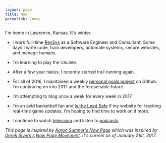 ```yaml
---
layout: page
title: Now
permalink: /now/
---
```


I'm home in Lawrence, Kansas. It's winter.

- I work full-time [RevSys][] as a Software Engineer and Consultant. Some days I write code, train developers, automate systems, secure websites, and manage humans.

- I'm learning to play the Ukulele.

- After a few year hiatus, I recently started trail running again.

- For all of 2016, I maintained a weekly [personal goals project][] on Github. I'm continuing on into 2017 and the foreseeable future. 

- I'm attempting to blog once a week for every week in 2017.

- I'm an avid basketball fan and [Is the Lead Safe][] if my website for tracking real-time game updates. I'm hoping to find time to work on it more.

- I continue to watch [television][] and listen to [podcasts][].

*This page is inspired by [Aaron Sumner's Now Page][] which was inspired by [Derek Sivers's][Derek Sivers] [Now Page Movement][]. It's current as of January 21st, 2017.*

[Aaron Sumner's Now Page]: http://aaronsumner.com/pages/now.html
[Derek Sivers]: https://sivers.org/now
[Is the Lead Safe]: http://www.istheleadsafe.com/
[Now Page Movement]: http://nownownow.com/about
[personal goals project]: https://github.com/jefftriplett/personal-goals
[podcasts]: https://github.com/jefftriplett/personal-goals/blob/master/content-list/podcasts.md
[RevSys]: http://www.revsys.com/
[television]: https://github.com/jefftriplett/personal-goals/blob/master/content-list/television.md
